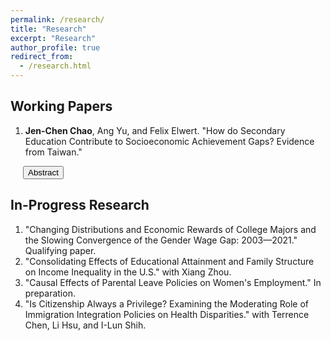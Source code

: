 ```yaml
---
permalink: /research/
title: "Research"
excerpt: "Research"
author_profile: true
redirect_from: 
  - /research.html
---
```


## Working Papers

1. **Jen-Chen Chao**, Ang Yu, and Felix Elwert. "How do Secondary Education Contribute to Socioeconomic Achievement Gaps? Evidence from Taiwan."

  <button onclick="toggleAbstract('abstract1')" style="margin-left: 20px;">Abstract</button>

  <div id="abstract1" style="display:none; margin-left: 20px;">
   <p>How do schools affect socioeconomic inequality in academic achievement? Many studies have sought to characterize the role of education in the stratification system, but few have jointly studied multiple mechanisms by which schools reduce or increase inequalities. We propose a unified theoretical framework that integrates three potentially equalizing or stratifying mechanisms of an educational system: (1) unequal access to high-quality schools; (2) heterogeneous returns to attending high-quality schools; and (3) differential selection into high-quality schools by students' socioeconomic origin (SES). Applying a novel causal decomposition method to data from the Taiwan Education Panel Survey, we find about 17%-20% of the SES achievement gap can be explained by SES disparities in the attendance rate of high-quality schools. Moreover, attending high-quality schools is slightly more beneficial for lower-SES students, reducing around 7%-10% of the achievement gap. Differential selection into schools, however, explains only about 1% of the achievement inequality. The findings suggest, therefore, that unequal access to high-quality schools diminishes its equalizing power, and that redistribution of admissions to high-quality schools can help narrow the SES achievement gap.</p>
  </div>

<script>
  function toggleAbstract(id) {
    var abstract = document.getElementById(id);
    if (abstract.style.display === 'none') {
      abstract.style.display = 'block';
    } else {
      abstract.style.display = 'none';
    }
  }
</script>


## In-Progress Research

1. "Changing Distributions and Economic Rewards of College Majors and the Slowing Convergence of the Gender Wage Gap: 2003—2021." Qualifying paper.
2. "Consolidating Effects of Educational Attainment and Family Structure on Income Inequality in the U.S." with Xiang Zhou.
3. "Causal Effects of Parental Leave Policies on Women's Employment." In preparation.
4. "Is Citizenship Always a Privilege? Examining the Moderating Role of Immigration Integration Policies on Health Disparities." with Terrence Chen, Li Hsu, and I-Lun Shih.


